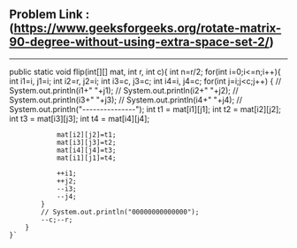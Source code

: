 Problem Link : (https://www.geeksforgeeks.org/rotate-matrix-90-degree-without-using-extra-space-set-2/)
---------------------------------------------------------------------------------------------------------
---------------------------------------------------------------------------------------------------------
public static void flip(int[][] mat, int r, int c){
        int n=r/2;
        for(int i=0;i<=n;i++){
            int i1=i, j1=i;
            int i2=r, j2=i;
            int i3=c, j3=c;
            int i4=i, j4=c;
            for(int j=i;j<c;j++) {
                // System.out.println(i1+" "+j1);
                // System.out.println(i2+" "+j2);
                // System.out.println(i3+" "+j3);
                // System.out.println(i4+" "+j4);
                // System.out.println("---------------");
                int t1 = mat[i1][j1];
                int t2 = mat[i2][j2];
                int t3 = mat[i3][j3];
                int t4 = mat[i4][j4];
                
                mat[i2][j2]=t1;
                mat[i3][j3]=t2;
                mat[i4][j4]=t3;
                mat[i1][j1]=t4;
                
                ++i1;
                ++j2;
                --i3;
                --j4;
            }
            // System.out.println("00000000000000");
            --c;--r;
        }
    }`
